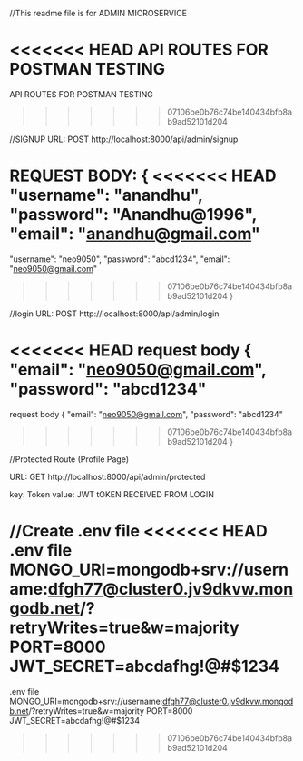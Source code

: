 //This readme file is for ADMIN MICROSERVICE

<<<<<<< HEAD
API ROUTES FOR POSTMAN TESTING
=======
API ROUTES FOR POSTMAN TESTING 
>>>>>>> 07106be0b76c74be140434bfb8ab9ad52101d204

//SIGNUP
URL: POST http://localhost:8000/api/admin/signup

REQUEST BODY:
{
<<<<<<< HEAD
"username": "anandhu",
"password": "Anandhu@1996",
"email": "anandhu@gmail.com"
=======
  "username": "neo9050",
  "password": "abcd1234",
  "email": "neo9050@gmail.com"
>>>>>>> 07106be0b76c74be140434bfb8ab9ad52101d204
}

//login
URL: POST http://localhost:8000/api/admin/login

<<<<<<< HEAD
request body
{
"email": "neo9050@gmail.com",
"password": "abcd1234"
=======
request body 
{
  "email": "neo9050@gmail.com",
  "password": "abcd1234"
>>>>>>> 07106be0b76c74be140434bfb8ab9ad52101d204
}

//Protected Route (Profile Page)

URL: GET http://localhost:8000/api/admin/protected

key: Token
value: JWT tOKEN RECEIVED FROM LOGIN

//Create .env file
<<<<<<< HEAD
.env file
MONGO_URI=mongodb+srv://username:dfgh77@cluster0.jv9dkvw.mongodb.net/?retryWrites=true&w=majority
PORT=8000
JWT_SECRET=abcdafhg!@#$1234
=======
.env file 
MONGO_URI=mongodb+srv://username:dfgh77@cluster0.jv9dkvw.mongodb.net/?retryWrites=true&w=majority
PORT=8000
JWT_SECRET=abcdafhg!@#$1234
>>>>>>> 07106be0b76c74be140434bfb8ab9ad52101d204
